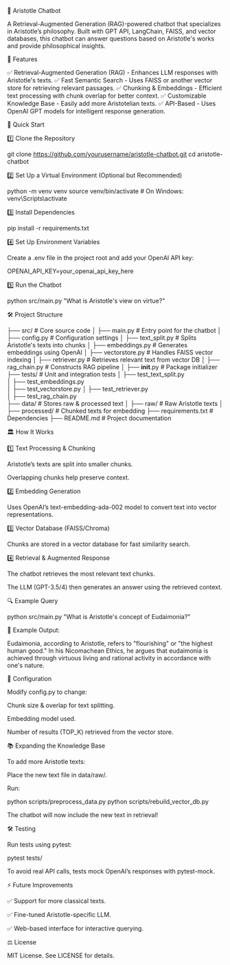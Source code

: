 🤖 Aristotle Chatbot

A Retrieval-Augmented Generation (RAG)-powered chatbot that specializes in Aristotle’s philosophy. Built with GPT API, LangChain, FAISS, and vector databases, this chatbot can answer questions based on Aristotle's works and provide philosophical insights.

📌 Features

✅ Retrieval-Augmented Generation (RAG) - Enhances LLM responses with Aristotle's texts.
✅ Fast Semantic Search - Uses FAISS or another vector store for retrieving relevant passages.
✅ Chunking & Embeddings - Efficient text processing with chunk overlap for better context.
✅ Customizable Knowledge Base - Easily add more Aristotelian texts.
✅ API-Based - Uses OpenAI GPT models for intelligent response generation.

🚀 Quick Start

1️⃣ Clone the Repository

git clone https://github.com/yourusername/aristotle-chatbot.git
cd aristotle-chatbot

2️⃣ Set Up a Virtual Environment (Optional but Recommended)

python -m venv venv
source venv/bin/activate  # On Windows: venv\Scripts\activate

3️⃣ Install Dependencies

pip install -r requirements.txt

4️⃣ Set Up Environment Variables

Create a .env file in the project root and add your OpenAI API key:

OPENAI_API_KEY=your_openai_api_key_here

5️⃣ Run the Chatbot

python src/main.py "What is Aristotle's view on virtue?"

🛠 Project Structure

├── src/                      # Core source code
│   ├── main.py               # Entry point for the chatbot
│   ├── config.py             # Configuration settings
│   ├── text_split.py      # Splits Aristotle's texts into chunks
│   ├── embeddings.py         # Generates embeddings using OpenAI
│   ├── vectorstore.py        # Handles FAISS vector indexing
│   ├── retriever.py          # Retrieves relevant text from vector DB
│   ├── rag_chain.py          # Constructs RAG pipeline
│   ├── __init__.py           # Package initializer
├── tests/                    # Unit and integration tests
│   ├── test_text_split.py    
│   ├── test_embeddings.py    
│   ├── test_vectorstore.py
│   ├── test_retriever.py       
│   ├── test_rag_chain.py     
├── data/                     # Stores raw & processed text
│   ├── raw/                  # Raw Aristotle texts
│   ├── processed/            # Chunked texts for embedding
├── requirements.txt          # Dependencies
├── README.md                 # Project documentation

🏛 How It Works

1️⃣ Text Processing & Chunking

Aristotle’s texts are split into smaller chunks.

Overlapping chunks help preserve context.

2️⃣ Embedding Generation

Uses OpenAI’s text-embedding-ada-002 model to convert text into vector representations.

3️⃣ Vector Database (FAISS/Chroma)

Chunks are stored in a vector database for fast similarity search.

4️⃣ Retrieval & Augmented Response

The chatbot retrieves the most relevant text chunks.

The LLM (GPT-3.5/4) then generates an answer using the retrieved context.

🔍 Example Query

python src/main.py "What is Aristotle's concept of Eudaimonia?"

📝 Example Output:

Eudaimonia, according to Aristotle, refers to "flourishing" or "the highest human good." In his Nicomachean Ethics, he argues that eudaimonia is achieved through virtuous living and rational activity in accordance with one's nature.

🔧 Configuration

Modify config.py to change:

Chunk size & overlap for text splitting.

Embedding model used.

Number of results (TOP_K) retrieved from the vector store.

📚 Expanding the Knowledge Base

To add more Aristotle texts:

Place the new text file in data/raw/.

Run:

python scripts/preprocess_data.py
python scripts/rebuild_vector_db.py

The chatbot will now include the new text in retrieval!

🛠 Testing

Run tests using pytest:

pytest tests/

To avoid real API calls, tests mock OpenAI’s responses with pytest-mock.

⚡ Future Improvements

✅ Support for more classical texts.

✅ Fine-tuned Aristotle-specific LLM.

✅ Web-based interface for interactive querying.

⚖️ License

MIT License. See LICENSE for details.